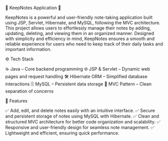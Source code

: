 📝 KeepNotes Application 🚀

KeepNotes is a powerful and user-friendly note-taking application built using JSP, Servlet, Hibernate, and MySQL, following the MVC architecture. This project allows users to effortlessly manage their notes by adding, updating, deleting, and viewing them in an organized manner. Designed with simplicity and efficiency in mind, KeepNotes ensures a smooth and reliable experience for users who need to keep track of their daily tasks and important information.

⚙️ Tech Stack

☕ Java – Core backend programming
🌐 JSP & Servlet – Dynamic web pages and request handling
🛠️ Hibernate ORM – Simplified database interactions
🗄️ MySQL – Persistent data storage
🎯 MVC Pattern – Clean separation of concerns

🚀 Features

✅ Add, edit, and delete notes easily with an intuitive interface.
✅ Secure and persistent storage of notes using MySQL with Hibernate.
✅ Clean and structured MVC architecture for better code organization and scalability.
✅ Responsive and user-friendly design for seamless note management.
✅ Lightweight and efficient, ensuring quick performance.

